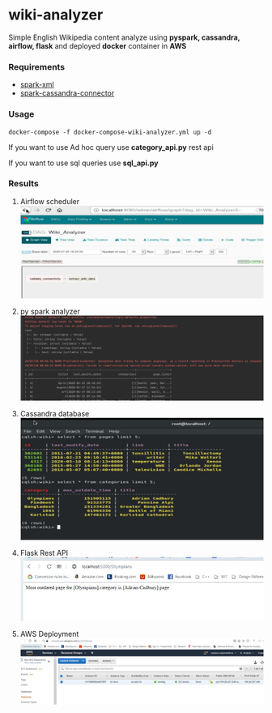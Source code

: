# wiki-analyzer
Simple English Wikipedia content analyze using **pyspark, cassandra, airflow, flask** and deployed **docker** container in **AWS**

### Requirements
* [spark-xml](https://github.com/databricks/spark-xml)
* [
spark-cassandra-connector](https://github.com/datastax/spark-cassandra-connector)
 
### Usage

    docker-compose -f docker-compose-wiki-analyzer.yml up -d
    
If you want to use Ad hoc query use **category_api.py** rest api

If you want to use sql queries use **sql_api.py**

### Results
1) Airflow scheduler
![Airflow DAG](https://github.com/sanjayatb/wiki-analyzer/blob/master/notes/AirflowWikiDag.JPG)

2) py spark analyzer
![pyspark Dataframes](https://github.com/sanjayatb/wiki-analyzer/blob/master/notes/SparkDataFrames.JPG)

3) Cassandra database
![Cassandra Tables](https://github.com/sanjayatb/wiki-analyzer/blob/master/notes/Cassandra_tables.JPG)

4) Flask Rest API
![Rest API](https://github.com/sanjayatb/wiki-analyzer/blob/master/notes/rest_api.JPG)

5) AWS Deployment
![AWS](https://github.com/sanjayatb/wiki-analyzer/blob/master/notes/AWS_EC2.JPG)
